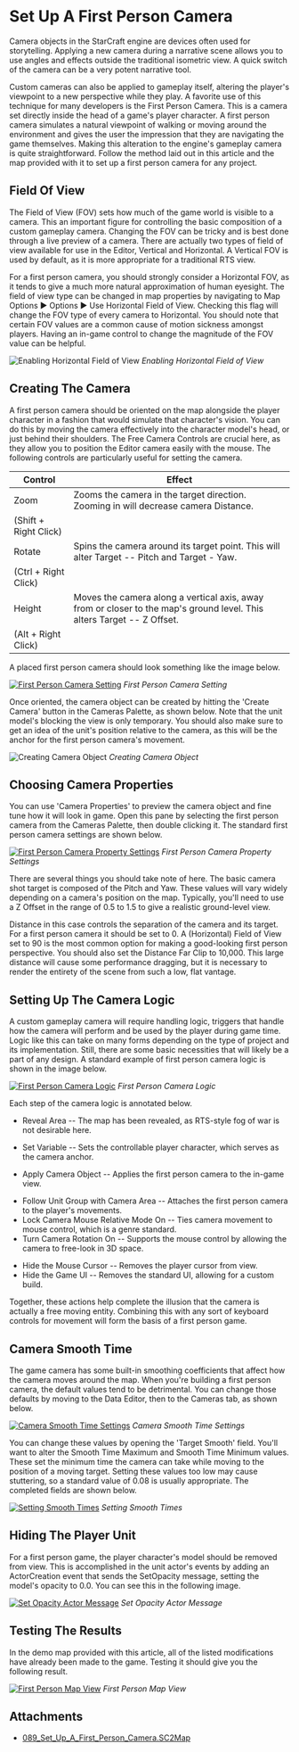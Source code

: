 # Set Up A First Person Camera

Camera objects in the StarCraft engine are devices often used for storytelling. Applying a new camera during a narrative scene allows you to use angles and effects outside the traditional isometric view. A quick switch of the camera can be a very potent narrative tool.

Custom cameras can also be applied to gameplay itself, altering the player's viewpoint to a new perspective while they play. A favorite use of this technique for many developers is the First Person Camera. This is a camera set directly inside the head of a game's player character. A first person camera simulates a natural viewpoint of walking or moving around the environment and gives the user the impression that they are navigating the game themselves. Making this alteration to the engine's gameplay camera is quite straightforward. Follow the method laid out in this article and the map provided with it to set up a first person camera for any project.

## Field Of View

The Field of View (FOV) sets how much of the game world is visible to a camera. This an important figure for controlling the basic composition of a custom gameplay camera. Changing the FOV can be tricky and is best done through a live preview of a camera. There are actually two types of field of view available for use in the Editor, Vertical and Horizontal. A Vertical FOV is used by default, as it is more appropriate for a traditional RTS view.

For a first person camera, you should strongly consider a Horizontal FOV, as it tends to give a much more natural approximation of human eyesight. The field of view type can be changed in map properties by navigating to Map Options ▶︎ Options ▶︎ Use Horizontal Field of View. Checking this flag will change the FOV type of every camera to Horizontal. You should note that certain FOV values are a common cause of motion sickness amongst players. Having an in-game control to change the magnitude of the FOV value can be helpful.

![Enabling Horizontal Field of View](./resources/089_Set_Up_a_First_Person_Camera5.png)
*Enabling Horizontal Field of View*

## Creating The Camera

A first person camera should be oriented on the map alongside the player character in a fashion that would simulate that character's vision. You can do this by moving the camera effectively into the character model's head, or just behind their shoulders. The Free Camera Controls are crucial here, as they allow you to position the Editor camera easily with the mouse. The following controls are particularly useful for setting the camera.

| Control               | Effect                                                                                                                 |
| --------------------- | ---------------------------------------------------------------------------------------------------------------------- |
| Zoom                  | Zooms the camera in the target direction. Zooming in will decrease camera Distance.                                    |
| (Shift + Right Click) |                                                                                                                        |
| Rotate                | Spins the camera around its target point. This will alter Target -- Pitch and Target - Yaw.                            |
| (Ctrl + Right Click)  |                                                                                                                        |
| Height                | Moves the camera along a vertical axis, away from or closer to the map's ground level. This alters Target -- Z Offset. |
| (Alt + Right Click)   |                                                                                                                        |

A placed first person camera should look something like the image below.

[![First Person Camera Setting](./resources/089_Set_Up_a_First_Person_Camera6.png)](./resources/089_Set_Up_a_First_Person_Camera6.png)
*First Person Camera Setting*

Once oriented, the camera object can be created by hitting the 'Create Camera' button in the Cameras Palette, as shown below. Note that the unit model's blocking the view is only temporary. You should also make sure to get an idea of the unit's position relative to the camera, as this will be the anchor for the first person camera's movement.

![Creating Camera Object](./resources/089_Set_Up_a_First_Person_Camera7.png)
*Creating Camera Object*

## Choosing Camera Properties

You can use 'Camera Properties' to preview the camera object and fine tune how it will look in game. Open this pane by selecting the first person camera from the Cameras Palette, then double clicking it. The standard first person camera settings are shown below.

[![First Person Camera Property Settings](./resources/089_Set_Up_a_First_Person_Camera8.png)](./resources/089_Set_Up_a_First_Person_Camera8.png)
*First Person Camera Property Settings*

There are several things you should take note of here. The basic camera shot target is composed of the Pitch and Yaw. These values will vary widely depending on a camera's position on the map. Typically, you'll need to use a Z Offset in the range of 0.5 to 1.5 to give a realistic ground-level view.

Distance in this case controls the separation of the camera and its target. For a first person camera it should be set to 0. A (Horizontal) Field of View set to 90 is the most common option for making a good-looking first person perspective. You should also set the Distance Far Clip to 10,000. This large distance will cause some performance dragging, but it is necessary to render the entirety of the scene from such a low, flat vantage.

## Setting Up The Camera Logic

A custom gameplay camera will require handling logic, triggers that handle how the camera will perform and be used by the player during game time. Logic like this can take on many forms depending on the type of project and its implementation. Still, there are some basic necessities that will likely be a part of any design. A standard example of first person camera logic is shown in the image below.

[![First Person Camera Logic](./resources/089_Set_Up_a_First_Person_Camera9.png)](./resources/089_Set_Up_a_First_Person_Camera9.png)
*First Person Camera Logic*

Each step of the camera logic is annotated below.

  - Reveal Area -- The map has been revealed, as RTS-style fog of war is not desirable here.

<!-- -->

  - Set Variable -- Sets the controllable player character, which serves as the camera anchor.

<!-- -->

  - Apply Camera Object -- Applies the first person camera to the in-game view.

<!-- -->

  - Follow Unit Group with Camera Area -- Attaches the first person camera to the player's movements.
  - Lock Camera Mouse Relative Mode On -- Ties camera movement to mouse control, which is a genre standard.
  - Turn Camera Rotation On -- Supports the mouse control by allowing the camera to free-look in 3D space.

<!-- -->

  - Hide the Mouse Cursor -- Removes the player cursor from view.
  - Hide the Game UI -- Removes the standard UI, allowing for a custom build.

Together, these actions help complete the illusion that the camera is actually a free moving entity. Combining this with any sort of keyboard controls for movement will form the basis of a first person game.

## Camera Smooth Time

The game camera has some built-in smoothing coefficients that affect how the camera moves around the map. When you're building a first person camera, the default values tend to be detrimental. You can change those defaults by moving to the Data Editor, then to the Cameras tab, as shown below.

[![Camera Smooth Time Settings](./resources/089_Set_Up_a_First_Person_Camera10.png)](./resources/089_Set_Up_a_First_Person_Camera10.png)
*Camera Smooth Time Settings*

You can change these values by opening the 'Target Smooth' field. You'll want to alter the Smooth Time Maximum and Smooth Time Minimum values. These set the minimum time the camera can take while moving to the position of a moving target. Setting these values too low may cause stuttering, so a standard value of 0.08 is usually appropriate. The completed fields are shown below.

[![Setting Smooth Times](./resources/089_Set_Up_a_First_Person_Camera11.png)](./resources/089_Set_Up_a_First_Person_Camera11.png)
*Setting Smooth Times*

## Hiding The Player Unit

For a first person game, the player character's model should be removed from view. This is accomplished in the unit actor's events by adding an ActorCreation event that sends the SetOpacity message, setting the model's opacity to 0.0. You can see this in the following image.

[![Set Opacity Actor Message](./resources/089_Set_Up_a_First_Person_Camera12.png)](./resources/089_Set_Up_a_First_Person_Camera12.png)
*Set Opacity Actor Message*

## Testing The Results

In the demo map provided with this article, all of the listed modifications have already been made to the game. Testing it should give you the following result.

[![First Person Map View](./resources/089_Set_Up_a_First_Person_Camera13.png)](./resources/089_Set_Up_a_First_Person_Camera13.png)
*First Person Map View*

## Attachments

 * [089_Set_Up_A_First_Person_Camera.SC2Map](./maps/089_Set_Up_A_First_Person_Camera.SC2Map)
